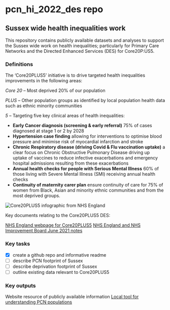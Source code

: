 <!-- @format -->

# pcn_hi_2022_des repo

## Sussex wide health inequalities work

This repository contains publicly available datasets and analyses to support the Sussex wide work on health inequalities; particularly for Primary Care Networks and the Directed Enhanced Services (DES) for Core20P:US5.

### Definitions

The ‘Core20PLUS5’ initiative is to drive targeted health inequalities improvements in the following areas:

_Core 20_ – Most deprived 20% of our population

_PLUS_ – Other population groups as identified by local population health data such as ethnic minority communities

_5_ – Targeting five key clinical areas of health inequalities:

- **Early Cancer diagnosis (screening & early referral)** 75% of cases diagnosed at stage 1 or 2 by 2028
- **Hypertension case finding** allowing for interventions to optimise blood pressure and minimise risk of myocardial infarction and stroke
- **Chronic Respiratory disease (driving Covid & Flu vaccination uptake)** a clear focus on Chronic Obstructive Pulmonary Disease driving up uptake of vaccines to reduce infective exacerbations and emergency hospital admissions resulting from these exacerbations
- **Annual health checks for people with Serious Mental Illness** 60% of those living with Severe Mental Illness (SMI) receiving annual health checks
- **Continuity of maternity carer plan** ensure continuity of care for 75% of women from Black, Asian and minority ethnic communities and from the most deprived groups.

![Core20PLUS5 infographic from NHS England](https://www.england.nhs.uk/wp-content/uploads/2021/11/Core20PLUS5-graphic-with-lozenge-scaled.jpg)

Key documents relating to the Core20PLUS5 DES:

[NHS England webpage for Core20PLUS5](https://www.england.nhs.uk/about/equality/equality-hub/core20plus5/)
[NHS England and NHS Improvement Board June 2021 notes](https://www.england.nhs.uk/wp-content/uploads/2021/06/240621-board-meeting-item-9-tackling-inequalities-in-nhs-care.pdf)

### Key tasks

- [x] create a github repo and informative readme
- [ ] describe PCN footprint of Sussex
- [ ] describe deprivation footprint of Sussex
- [ ] outline existing data relevant to Core20PLUS5

### Key outputs

Website resource of publicly available information
[Local tool for understanding PCN populations](https://sussex-pcn-ph-inequalities.netlify.app)
